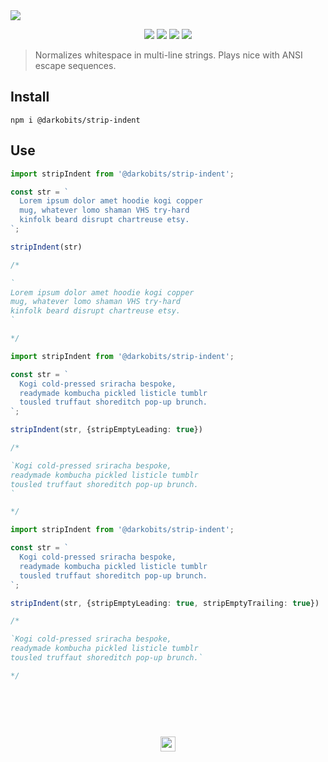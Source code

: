<a href="#top" id="top">
  <img src="https://user-images.githubusercontent.com/441546/62420419-b7da1700-b646-11e9-9d0d-c7aac9e2146d.png" style="max-width: 100%;">
</a>
<p align="center">
  <a href="https://www.npmjs.com/package/@darkobits/strip-indent"><img src="https://img.shields.io/npm/v/@darkobits/strip-indent.svg?style=flat-square"></a>
  <a href="https://github.com/darkobits/strip-indent/actions"><img src="https://img.shields.io/endpoint?url=https://aws.frontlawn.net/ga-shields/darkobits/strip-indent&style=flat-square"></a>
  <a href="https://www.codacy.com/app/darkobits/strip-indent"><img src="https://img.shields.io/codacy/coverage/7107d25365a14f5e8fa80b8e4d3fc4ca.svg?style=flat-square"></a>
  <a href="https://david-dm.org/darkobits/strip-indent.svg?style=flat-square"></a>
  <a href="https://conventionalcommits.org"><img src="https://img.shields.io/badge/conventional%20commits-1.0.0-FB5E85.svg?style=flat-square"></a>
</p>

> Normalizes whitespace in multi-line strings. Plays nice with ANSI escape sequences.

## Install

```
npm i @darkobits/strip-indent
```

## Use

```ts
import stripIndent from '@darkobits/strip-indent';

const str = `
  Lorem ipsum dolor amet hoodie kogi copper
  mug, whatever lomo shaman VHS try-hard
  kinfolk beard disrupt chartreuse etsy.
`;

stripIndent(str)

/*

`
Lorem ipsum dolor amet hoodie kogi copper
mug, whatever lomo shaman VHS try-hard
kinfolk beard disrupt chartreuse etsy.
`

*/
```

```ts
import stripIndent from '@darkobits/strip-indent';

const str = `
  Kogi cold-pressed sriracha bespoke,
  readymade kombucha pickled listicle tumblr
  tousled truffaut shoreditch pop-up brunch.
`;

stripIndent(str, {stripEmptyLeading: true})

/*

`Kogi cold-pressed sriracha bespoke,
readymade kombucha pickled listicle tumblr
tousled truffaut shoreditch pop-up brunch.
`

*/
```

```ts
import stripIndent from '@darkobits/strip-indent';

const str = `
  Kogi cold-pressed sriracha bespoke,
  readymade kombucha pickled listicle tumblr
  tousled truffaut shoreditch pop-up brunch.
`;

stripIndent(str, {stripEmptyLeading: true, stripEmptyTrailing: true})

/*

`Kogi cold-pressed sriracha bespoke,
readymade kombucha pickled listicle tumblr
tousled truffaut shoreditch pop-up brunch.`

*/
```

## &nbsp;
<p align="center">
  <br>
  <img width="24" height="24" src="https://cloud.githubusercontent.com/assets/441546/25318539/db2f4cf2-2845-11e7-8e10-ef97d91cd538.png">
</p>
